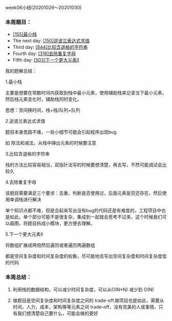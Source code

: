 week06小结(20201026～20201030)

### 本周题目：
* [[155]最小栈](https://leetcode-cn.com/problems/min-stack/)
* The next day: [[150]逆波兰表达式求值](https://leetcode-cn.com/problems/evaluate-reverse-polish-notation/)
* Third day: [[844]比较含退格的字符串](https://leetcode-cn.com/problems/backspace-string-compare/)
* Fourth day: [[316]去除重复字母](https://leetcode-cn.com/problems/remove-duplicate-letters/[[503]])
* Fifth day: [[503]下一个更大元素II](https://leetcode-cn.com/problems/next-greater-element-ii/)

我的题解总结：

1.最小栈

主要是想要在常数时间内获取到栈中最小元素，使用辅助栈来记录当下最小元素，然后栈元素变化时，辅助栈同时变化。

思想：空间换时间，栈+栈/队列+队列

2.逆波兰表达式求值

题目本身思路不难，一些小细节可能会引起程序出现bug

如 除法和减法，从栈中弹出元素的时候要注意

3.比较含退格的字符串

栈的方法比较容易相当，双指针法写的时候要想清楚，再去写，不然可能调试会比较久

4.去除重复字母

该题目需要满足三个要求：去重，判断是否使用过，后面元素是否还存在，然后使用单调栈进行解决

单个知识点都不难，但是合起来写出没有bug的代码还是有难度的，工程项目中也是如此，单个部分可能不是很复杂，集成到一起就会思考不过来，这个时候我们可以画图，将题目拆成小模块，更方便去理解。

5.下一个更大元素II

将数组扩展成两倍然后遍历或者遍历两遍数组

都是空间复杂度和时间复杂度的权衡，尽可能地去写出空间复杂度和时间复杂度低的代码


### 本周总结：

1. 利用栈的数据结构，可以减少时间复杂度，可以从O(N*N) 减少到 O(N)

2. 做题目是空间复杂度和时间复杂度之间的 trade-off,做项目也是如此，需要从时间，人力，成本，架构等等元素之间 trade-off，没有完美的人或事情，只有我们想清楚自己要什么，可能会做的更好

